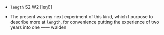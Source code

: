 - `length` S2 W2 [leŋθ]



- The present was my next experiment of this kind, which I purpose to describe more at `length`, for convenience putting the experience of two years into one —— walden